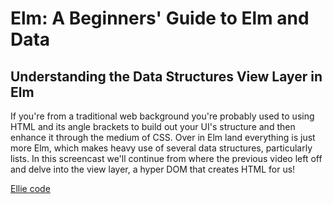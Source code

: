 # Elm: A Beginners' Guide to Elm and Data

## Understanding the Data Structures View Layer in Elm

If you're from a traditional web background you're probably used to using HTML and its angle brackets to build out your UI's structure and then enhance it through the medium of CSS. Over in Elm land everything is just more Elm, which makes heavy use of several data structures, particularly lists. In this screencast we'll continue from where the previous video left off and delve into the view layer, a hyper DOM that creates HTML for us!

[Ellie code](https://ellie-app.com/DfWyVkhg8ka1/1)
